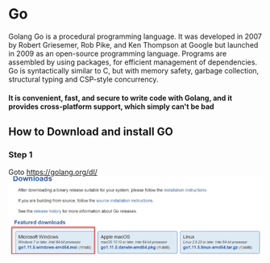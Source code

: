 # Go
Golang
Go is a procedural programming language. It was developed in 2007 by Robert Griesemer, Rob Pike, and Ken Thompson at Google but launched in 2009 as an open-source programming language. Programs are assembled by using packages, for efficient management of dependencies. 
Go is syntactically similar to C, but with memory safety, garbage collection, structural typing and CSP-style concurrency.
####  It is convenient, fast, and secure to write code with Golang, and it provides cross-platform support, which simply can't be bad
## How to Download and install GO
### Step 1

Goto https://golang.org/dl/
<img src="/installation/Step1.png">
